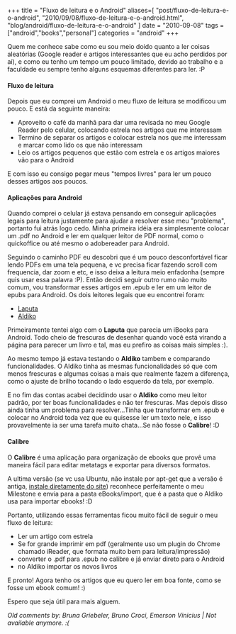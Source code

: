 +++
title = "Fluxo de leitura e o Android"
aliases=[
  "post/fluxo-de-leitura-e-o-android",
  "2010/09/08/fluxo-de-leitura-e-o-android.html",
  "blog/android/fluxo-de-leitura-e-o-android"
]
date = "2010-09-08"
tags = ["android","books","personal"]
categories = "android"
+++

Quem me conhece sabe como eu sou meio doido quanto a ler coisas
aleatórias (Google reader e artigos interessantes que eu acho perdidos
por aí), e como eu tenho um tempo um pouco limitado, devido ao
trabalho e a faculdade eu sempre tenho alguns esquemas diferentes para
ler. :P

#### Fluxo de leitura

Depois que eu comprei um Android o meu fluxo de leitura se modificou
um pouco. E está da seguinte maneira:

* Aproveito o café da manhã para dar uma revisada no meu Google Reader pelo celular, colocando estrela nos artigos que me interessam
* Termino de separar os artigos e colocar estrela nos que me interessam e marcar como lido os que não interessam
* Leio os artigos pequenos que estão com estrela e os artigos maiores vão para o Android

E com isso eu consigo pegar meus "tempos livres" para ler um pouco
desses artigos aos poucos.

#### Aplicações para Android

Quando comprei o celular já estava pensando em conseguir aplicações
legais para leitura justamente para ajudar a resolver esse meu
"problema", portanto fui atrás logo cedo.  Minha primeira idéia era
simplesmente colocar um .pdf no Android e ler em qualquer leitor de
PDF normal, como o quickoffice ou até mesmo o adobereader para
Android.

Seguindo o caminho PDF eu descobri que é um pouco desconfortável ficar
lendo PDFs em uma tela pequena, e vc precisa ficar fazendo scroll com
frequencia, dar zoom e etc, e isso deixa a leitura meio enfadonha
(sempre quis usar essa palavra :P).  Então decidi seguir outro rumo
não muito comum, vou transformar esses artigos em .epub e ler em um
leitor de epubs para Android.  Os dois leitores legais que eu
encontrei foram:

* [Laputa](http://www.appbrain.com/app/com.reader.books.laputa.ui)
* [Aldiko](http://www.appbrain.com/app/com.aldiko.android)

Primeiramente tentei algo com o **Laputa** que parecia um iBooks para
Android. Todo cheio de frescuras de desenhar quando você está virando
a página para parecer um livro e tal, mas eu prefiro as coisas mais
simples :).

Ao mesmo tempo já estava testando o **Aldiko** tambem e comparando
funcionalidades. O Aldiko tinha as mesmas funcionalidades só que com
menos frescuras e algumas coisas a mais que realmente fazem a
diferença, como o ajuste de brilho tocando o lado esquerdo da tela,
por exemplo.

E no fim das contas acabei decidindo usar o **Aldiko** como meu leitor
padrão, por ter boas funcionalidades e não ter frescuras. Mas depois
disso ainda tinha um problema para resolver...Tinha que transformar em
.epub e colocar no Android toda vez que eu quisesse ler um texto nele,
e isso provavelmente ia ser uma tarefa muito chata...Se não fosse o
**Calibre**! :D

#### Calibre

O **Calibre** é uma aplicação para organização de ebooks que provê uma
maneira fácil para editar metatags e exportar para diversos formatos.

A ultima versão (se vc usa Ubuntu, não instale por apt-get que a
versão é antiga, [instale diretamente do
site](http://calibre-ebook.com/download_linux)) reconhece
perfeitamente o meu Milestone e envia para a pasta eBooks/import, que
é a pasta que o Aldiko usa para importar ebooks! :D

Portanto, utilizando essas ferramentas ficou muito fácil de seguir o
meu fluxo de leitura:

* Ler um artigo com estrela
* Se for grande imprimir em pdf (geralmente uso um plugin do Chrome chamado iReader, que formata muito bem para leitura/impressão)
* converter o .pdf para .epub no calibre e já enviar direto para o Android
* no Aldiko importar os novos livros

E pronto! Agora tenho os artigos que eu quero ler em boa fonte, como
se fosse um ebook comum! :)

Espero que seja útil para mais alguem.



_Old comments by: Bruna Griebeler, Bruno Croci, Emerson Vinicius | Not available anymore. :(_
